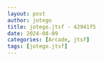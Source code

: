 ```yaml
---
layout: post
author: jotego
title: jotego.jtsf - 42941f5
date: 2024-08-09
categories: [Arcade, jtsf]
tags: [jotego.jtsf]
---
```


